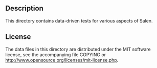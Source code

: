 Description
------------

This directory contains data-driven tests for various aspects of Salen.

License
--------

The data files in this directory are distributed under the MIT software
license, see the accompanying file COPYING or
http://www.opensource.org/licenses/mit-license.php.

